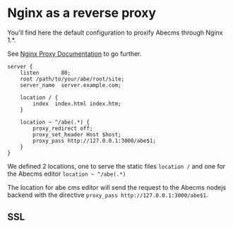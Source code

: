# Nginx as a reverse proxy

You'll find here the default configuration to proxify Abecms through Nginx 1.*.

See [Nginx Proxy Documentation](http://nginx.org/en/docs/http/ngx_http_proxy_module.html#proxy_pass) to go further.

```apacheconf
server {
    listen       80;
    root /path/to/your/abe/root/site;
    server_name  server.example.com;

    location / {
    	index  index.html index.htm;
    }

    location ~ ^/abe(.*) {
        proxy_redirect off;
        proxy_set_header Host $host;
    	proxy_pass http://127.0.0.1:3000/abe$1;
    }
}
```

We defined 2 locations, one to serve the static files `location /` and one for the Abecms editor `location ~ ^/abe(.*)`

The location for abe cms editor will send the request to the Abecms nodejs backend with the directive `proxy_pass http://127.0.0.1:3000/abe$1`.



## SSL

